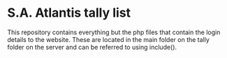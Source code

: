 # S.A. Atlantis tally list

This repository contains everything but the php files that contain the login details to the website. These are located in the main folder on the tally folder on the server and can be referred to using include().
